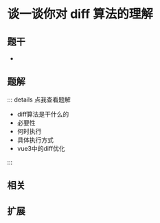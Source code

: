 # 谈一谈你对 diff 算法的理解


## 题干

- 



## 题解

::: details 点我查看题解

- diff算法是干什么的
- 必要性
- 何时执行
- 具体执行方式
- vue3中的diff优化

:::



## 相关



## 扩展
